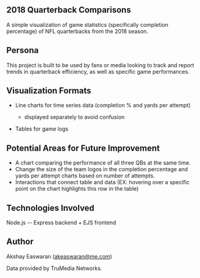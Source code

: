 2018 Quarterback Comparisons
---

A simple visualization of game statistics (specifically completion percentage) of NFL quarterbacks from the 2018 season. 

## Persona

This project is built to be used by fans or media looking to track and report trends in quarterback efficiency, as well as specific game performances.

## Visualization Formats

* Line charts for time series data (completion % and yards per attempt)
    - displayed separately to avoid confusion

* Tables for game logs

## Potential Areas for Future Improvement

* A chart comparing the performance of all three QBs at the same time.
* Change the size of the team logos in the completion percentage and yards per attempt charts based on number of attempts.
* Interactions that connect table and data (EX: hovering over a specific point on the chart highlights this row in the table)

## Technologies Involved

Node.js -- Express backend + EJS frontend

## Author

Akshay Easwaran ([akeaswaran@me.com](mailto:akeaswaran@me.com))

Data provided by TruMedia Networks.
